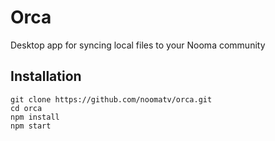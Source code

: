# Orca

Desktop app for syncing local files to your Nooma community

## Installation

```
git clone https://github.com/noomatv/orca.git
cd orca
npm install
npm start
```
